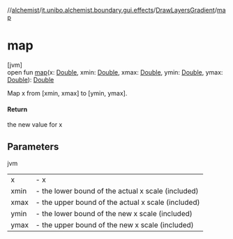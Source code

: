 //[alchemist](../../../index.md)/[it.unibo.alchemist.boundary.gui.effects](../index.md)/[DrawLayersGradient](index.md)/[map](map.md)

# map

[jvm]\
open fun [map](map.md)(x: [Double](https://kotlinlang.org/api/latest/jvm/stdlib/kotlin/-double/index.html), xmin: [Double](https://kotlinlang.org/api/latest/jvm/stdlib/kotlin/-double/index.html), xmax: [Double](https://kotlinlang.org/api/latest/jvm/stdlib/kotlin/-double/index.html), ymin: [Double](https://kotlinlang.org/api/latest/jvm/stdlib/kotlin/-double/index.html), ymax: [Double](https://kotlinlang.org/api/latest/jvm/stdlib/kotlin/-double/index.html)): [Double](https://kotlinlang.org/api/latest/jvm/stdlib/kotlin/-double/index.html)

Map x from [xmin, xmax] to [ymin, ymax].

#### Return

the new value for x

## Parameters

jvm

| | |
|---|---|
| x | - x |
| xmin | - the lower bound of the actual x scale (included) |
| xmax | - the upper bound of the actual x scale (included) |
| ymin | - the lower bound of the new x scale (included) |
| ymax | - the upper bound of the new x scale (included) |
